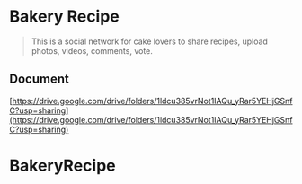 # Bakery Recipe
> This is a social network for cake lovers to share recipes, upload photos, videos, comments, vote.

## Document

[https://drive.google.com/drive/folders/1ldcu385vrNot1IAQu_yRar5YEHjGSnfC?usp=sharing](https://drive.google.com/drive/folders/1ldcu385vrNot1IAQu_yRar5YEHjGSnfC?usp=sharing)
# BakeryRecipe

